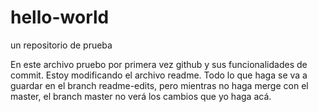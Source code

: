 # hello-world
un repositorio de prueba

En este archivo pruebo por primera vez github y sus funcionalidades de commit. 
Estoy modificando el archivo readme. Todo lo que haga se va a guardar en el branch readme-edits, pero mientras no haga merge con el master, el branch master no verá los cambios que yo haga acá. 
